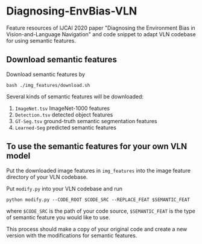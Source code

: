 # Diagnosing-EnvBias-VLN
Feature resources of IJCAI 2020 paper "Diagnosing the Environment Bias in Vision-and-Language Navigation" and code snippet to adapt VLN codebase for using semantic features.

## Download semantic features
Download semantic features by
```
bash ./img_features/download.sh
```

Several kinds of semantic features will be downloaded:
1. `ImageNet.tsv` ImageNet-1000 features
2. `Detection.tsv` detected object features
3. `GT-Seg.tsv` ground-truth semantic segmentation features
4. `Learned-Seg` predicted semantic features


## To use the semantic features for your own VLN model
Put the downloaded image features in `img_features` into the image feature directory of your VLN codebase.

Put `modify.py` into your VLN codebase and run
```
python modify.py --CODE_ROOT $CODE_SRC --REPLACE_FEAT $SEMANTIC_FEAT
```
where `$CODE_SRC` is the path of your code source, `$SEMANTIC_FEAT` is the type of semantic feature you would like to use.

This process should make a copy of your original code and create a new version with the modifications for semantic features.
